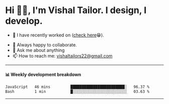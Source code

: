 # Hi 👋🏻, I'm Vishal Tailor. I design, I develop.

- 🔭 I have recently worked on ([check here](https://vishaltailor.com)😁).
<!-- - 🎦 Currently watching: JavaScript: The Hard Parts By Will Sentance. -->
- 👯 Always happy to collaborate.
- 💬 Ask me about anything
- 📫 How to reach me: <a href="mailto:vishaltailors22@gmail.com">vishaltailors22@gmail.com</a>

<hr /> 
<h4>📊 Weekly development breakdown</h4>
<!--START_SECTION:waka-->

```txt
JavaScript   46 mins         ████████████████████████░   96.37 %
Bash         1 min           █░░░░░░░░░░░░░░░░░░░░░░░░   03.63 %
```

<!--END_SECTION:waka-->
<hr /> 

<!-- ![](./profile-3d-contrib/profile-green-animate.svg) -->
